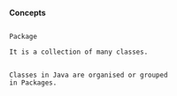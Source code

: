 **Concepts**


```aidl

Package

It is a collection of many classes.


Classes in Java are organised or grouped
in Packages.


```